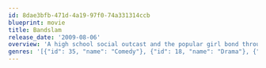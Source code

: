 ```yaml
---
id: 8dae3bfb-471d-4a19-97f0-74a331314ccb
blueprint: movie
title: Bandslam
release_date: '2009-08-06'
overview: 'A high school social outcast and the popular girl bond through a shared love of music.'
genres: '[{"id": 35, "name": "Comedy"}, {"id": 18, "name": "Drama"}, {"id": 10751, "name": "Family"}, {"id": 10402, "name": "Music"}]'
---
```

